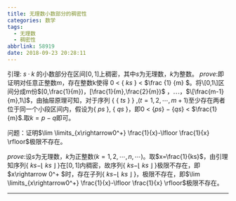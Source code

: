 ```yaml
---
title: 无理数小数部分的稠密性
categories: 数学
tags:
  - 无理数
  - 稠密性
abbrlink: 58919
date: 2018-09-23 20:28:11
---
```


引理: $s·k$ 的小数部分在区间$[0,1]$上稠密，其中$s$为无理数，$k$为整数。
$prove:$即证明对任意正整数$m$，存在整数k使得 0 &#60; &#123; $ks$ &#125; &#60; $\frac {1} {m} $。将\[0,1\]区间分成m份$\[0,\frac{1}{m}\)$，$\[\frac{1}{m},\frac{2}{m}\)$ ，$\cdots$，$\[\frac{m-1}{m},1\]$，由抽屉原理可知，对于序列 &#123; &#123; $ts$ &#125; &#125; ,$(t=1,2,\cdots,m+1)$至少存在两者位于同一个小段区间内，假设为&#123; $ps$ &#125;,  &#123; $qs$ &#125;，即0 &#60; &#123;$ps$&#125; $-$ &#123;$qs$&#125; &#60; $\frac{1}{m}$.取$k=p-q$即可。

问题：证明$\lim \limits_{x\rightarrow0^+} \frac{1}{x}-\lfloor \frac{1}{x} \rfloor$极限不存在。

$prove:$设$s$为无理数，$k$为正整数$(k=1,2,\cdots,n,\cdots)$。取$x=\frac{1}{ks}$，由引理知序列&#123; $ks$$-$$\lfloor$ $ks$ $\rfloor$ &#125;在$[0,1]$内稠密，故序列&#123; $ks$$-$$\lfloor$ $ks$ $\rfloor$ &#125;极限不存在，即$x\rightarrow 0^+ $时，存在子列&#123; $ks$$-$$\lfloor$ $ks$ $\rfloor$ &#125;，极限不存在，即$\lim \limits_{x\rightarrow0^+} \frac{1}{x}-\lfloor \frac{1}{x} \rfloor$极限不存在。

---
